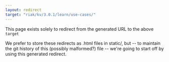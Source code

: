 ```yaml
---
layout: redirect
target: "riak/kv/3.0.1/learn/use-cases/"
---
```


This page exists solely to redirect from the generated URL to the above `target`

We prefer to store these redirects as .html files in static/, but -- to maintain
the git history of this (possibly malformed?) file -- we're going to start off
by using this generated redirect.

